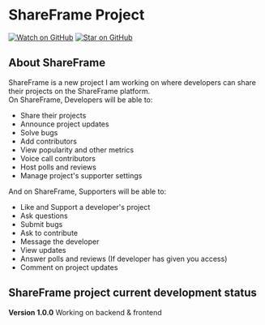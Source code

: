 # ShareFrame Project
[![Watch on GitHub](https://img.shields.io/github/watchers/SoftwareFuze/ShareFrame.svg?style=social)](https://github.com/SoftwareFuze/ShareFrame/watchers)
[![Star on GitHub](https://img.shields.io/github/stars/SoftwareFuze/ShareFrame.svg?style=social)](https://github.com/SoftwareFuze/ShareFrame/stargazers)

## About ShareFrame
ShareFrame is a new project I am working on where developers can share their projects on the ShareFrame platform.
<br/>
On ShareFrame, Developers will be able to:
- Share their projects
- Announce project updates
- Solve bugs
- Add contributors
- View popularity and other metrics
- Voice call contributors
- Host polls and reviews
- Manage project's supporter settings

And on ShareFrame, Supporters will be able to:
- Like and Support a developer's project
- Ask questions
- Submit bugs
- Ask to contribute
- Message the developer
- View updates
- Answer polls and reviews (If developer has given you access)
- Comment on project updates

## ShareFrame project current development status
__Version 1.0.0__ Working on backend & frontend

